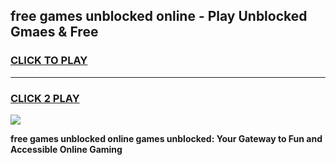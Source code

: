 
## free games unblocked online - Play Unblocked Gmaes & Free
<h3>
<a href="https://news.freeplayer.one?title=free_games_unblocked_online&ref=16F">CLICK TO PLAY</a></h3>
<hr>

<h3>
<a href="https://news.freeplayer.one?title=free_games_unblocked_online&ref=16F">CLICK 2 PLAY</a>
  
</h3>

<a href="https://news.freeplayer.one?title=free_games_unblocked_online&ref=16F/"><img src="https://clearcache.store/games.png"></a>


**free games unblocked online games unblocked: Your Gateway to Fun and Accessible Online Gaming**
